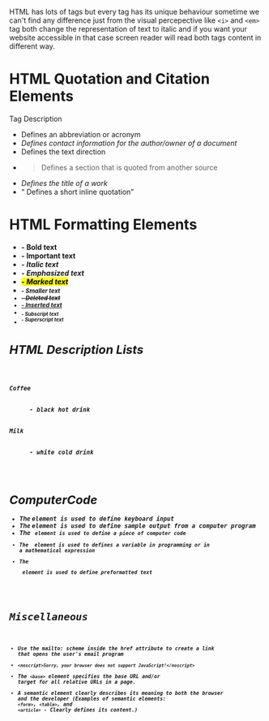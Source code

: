 
HTML has lots of tags but every tag has its unique behaviour sometime we can't find any difference just from the visual percepective like `<i>` and `<em>` tag both change the representation of text to italic and if you want your website accessible in that case screen reader will read both tags content in different way.

# HTML Quotation and Citation Elements

Tag	Description
- <abbr>	Defines an abbreviation or acronym
- <address>	Defines contact information for the author/owner of a document
- <bdo>	Defines the text direction
- <blockquote>	Defines a section that is quoted from another source
- <cite>	Defines the title of a work
- <q>	Defines a short inline quotation

# HTML Formatting Elements
- <b> - Bold text
- <strong> - Important text
- <i> - Italic text
- <em> - Emphasized text
- <mark> - Marked text
- <small> - Smaller text
- <del> - Deleted text
- <ins> - Inserted text
- <sub> - Subscript text
- <sup> - Superscript text

# HTML Description Lists
<pre>
<dl>
    <dt>Coffee</dt>
        <dd>- black hot drink</dd>
    <dt>Milk</dt>
        <dd>- white cold drink</dd>
</dl>
</pre>

# ComputerCode
- The <kbd> element is used to define keyboard input
- The <samp> element is used to define sample output from a computer program
- The <code> element  is used to define a piece of computer code
- The <var> element  is used to defines a variable in programming or in a mathematical expression
- The <pre> element is used to define preformatted text


# Miscellaneous
- Use the mailto: scheme inside the href attribute to create a link that opens the user's email program
- `<noscript>Sorry, your browser does not support JavaScript!</noscript>`
- The `<base>` element specifies the base URL and/or target for all relative URLs in a page.
- A semantic element clearly describes its meaning to both the browser and the developer (Examples of semantic elements: `<form>`, `<table>`, and `<article>` - Clearly defines its content.)
